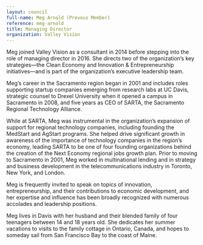 ```yaml
---
layout: council
full-name: Meg Arnold (Prevous Member)
reference: meg-arnold
title: Managing Director
organization: Valley Vision
---
```


<p>Meg joined Valley Vision as a consultant in 2014 before stepping into the role of managing director in 2016. She directs two of the organization’s key strategies—the Clean Economy and Innovation & Entrepreneurship initiatives—and is part of the organization’s executive leadership team.</p>
<p>Meg’s career in the Sacramento region began in 2001 and includes roles supporting startup companies emerging from research labs at UC Davis, strategic counsel to Drexel University when it opened a campus in Sacramento in 2008, and five years as CEO of SARTA, the Sacramento Regional Technology Alliance.</p>
<p>While at SARTA, Meg was instrumental in the organization’s expansion of support for regional technology companies, including founding the MedStart and AgStart programs. She helped drive significant growth in awareness of the importance of technology companies in the region’s economy, leading SARTA to be one of four founding organizations behind the creation of the Next Economy regional jobs growth plan. Prior to moving to Sacramento in 2001, Meg worked in multinational lending and in strategy and business development in the telecommunications industry in Toronto, New York, and London.</p>
<p>Meg is frequently invited to speak on topics of innovation, entrepreneurship, and their contributions to economic development, and her expertise and influence has been broadly recognized with numerous accolades and leadership positions.</p>
<p>Meg lives in Davis with her husband and their blended family of four teenagers between 14 and 18 years old. She dedicates her summer vacations to visits to the family cottage in Ontario, Canada, and hopes to someday sail from San Francisco Bay to the coast of Maine.</p>
